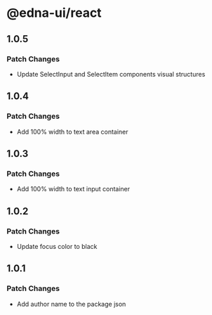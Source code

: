 # @edna-ui/react

## 1.0.5

### Patch Changes

- Update SelectInput and SelectItem components visual structures

## 1.0.4

### Patch Changes

- Add 100% width to text area container

## 1.0.3

### Patch Changes

- Add 100% width to text input container

## 1.0.2

### Patch Changes

- Update focus color to black

## 1.0.1

### Patch Changes

- Add author name to the package json
